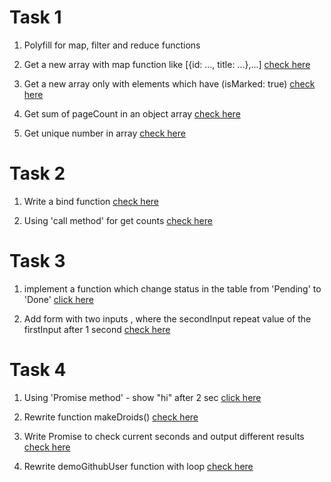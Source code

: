 # Task 1
 1. Polyfill for map, filter and reduce functions

 2. Get a new array with map function like [{id: ..., title: ...},...]
    [check here](https://codepen.io/pechurinalena/pen/oNBOmbN)

 3. Get a new array only with elements which have (isMarked: true)
    [check here](https://codepen.io/pechurinalena/pen/NWdmJwV?editors=1111)
    
 4. Get sum of pageCount in an object array
    [check here](https://codepen.io/pechurinalena/pen/WNRWBQZ?editors=0001)
    
 5. Get unique number in array 
    [check here](https://codepen.io/pechurinalena/pen/rNjbgoX)
    
# Task 2
  1. Write a bind function 
    [check here](https://codepen.io/pechurinalena/pen/NWdVjgw)
     
  2. Using 'call method' for get counts
    [check here](https://codepen.io/pechurinalena/pen/abprwBN)
     
# Task 3 
  1. implement a function which change status in the table from 'Pending' to 'Done'
    [click here](https://codepen.io/pechurinalena/pen/JjEqMVw)
     
  2. Add form with two inputs , where the secondInput repeat value of the firstInput after 1 second
    [check here](https://codepen.io/pechurinalena/pen/yLgmvYM?editors=1011)
     
# Task 4
  1. Using 'Promise method' - show "hi" after 2 sec
    [click here](https://codepen.io/pechurinalena/pen/jOyjbvo?e~~~~ditors=1012)
     
  2. Rewrite function makeDroids()
     [check here](https://codepen.io/pechurinalena/pen/yLgdeQb?editors=0012)
     
  3. Write Promise to check current seconds and output different results
    [check here](https://codepen.io/pechurinalena/pen/QWdXEZP?editors=0012)
     
  4. Rewrite demoGithubUser function with loop
   [check here](https://codepen.io/pechurinalena/pen/XWpLNZy)
